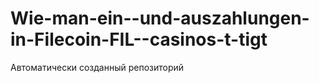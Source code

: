 # Wie-man-ein--und-auszahlungen-in-Filecoin-FIL--casinos-t-tigt
Автоматически созданный репозиторий
